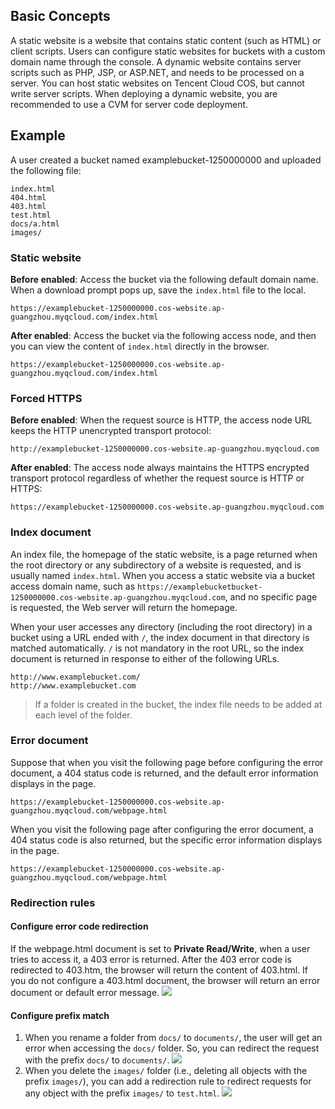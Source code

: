 ## Basic Concepts

A static website is a website that contains static content (such as HTML) or client scripts. Users can configure static websites for buckets with a custom domain name through the console. A dynamic website contains server scripts such as PHP, JSP, or ASP.NET, and needs to be processed on a server. You can host static websites on Tencent Cloud COS, but cannot write server scripts. When deploying a dynamic website, you are recommended to use a CVM for server code deployment.

## Example

A user created a bucket named examplebucket-1250000000 and uploaded the following file: 

```shell
index.html
404.html
403.html
test.html
docs/a.html
images/
```

### Static website

**Before enabled**: Access the bucket via the following default domain name. When a download prompt pops up, save the `index.html` file to the local.

```shell
https://examplebucket-1250000000.cos-website.ap-guangzhou.myqcloud.com/index.html
```

**After enabled**: Access the bucket via the following access node, and then you can view the content of `index.html` directly in the browser.

```shell
https://examplebucket-1250000000.cos-website.ap-guangzhou.myqcloud.com/index.html
```

### Forced HTTPS

**Before enabled**: When the request source is HTTP, the access node URL keeps the HTTP unencrypted transport protocol:

```shell
http://examplebucket-1250000000.cos-website.ap-guangzhou.myqcloud.com
```

**After enabled**: The access node always maintains the HTTPS encrypted transport protocol regardless of whether the request source is HTTP or HTTPS:

```shell
https://examplebucket-1250000000.cos-website.ap-guangzhou.myqcloud.com
```

### Index document

An index file, the homepage of the static website, is a page returned when the root directory or any subdirectory of a website is requested, and is usually named `index.html`.
When you access a static website via a bucket access domain name, such as `https://examplebucketbucket-1250000000.cos-website.ap-guangzhou.myqcloud.com`, and no specific page is requested, the Web server will return the homepage.

When your user accesses any directory (including the root directory) in a bucket using a URL ended with `/`, the index document in that directory is matched automatically. `/` is not mandatory in the root URL, so the index document is returned in response to either of the following URLs.

```shell
http://www.examplebucket.com/
http://www.examplebucket.com
```

> If a folder is created in the bucket, the index file needs to be added at each level of the folder.

### Error document

Suppose that when you visit the following page before configuring the error document, a 404 status code is returned, and the default error information displays in the page.

```shell
https://examplebucket-1250000000.cos-website.ap-guangzhou.myqcloud.com/webpage.html
```

When you visit the following page after configuring the error document, a 404 status code is also returned, but the specific error information displays in the page.

```shell
https://examplebucket-1250000000.cos-website.ap-guangzhou.myqcloud.com/webpage.html
```

### Redirection rules

#### Configure error code redirection

If the webpage.html document is set to **Private Read/Write**, when a user tries to access it, a 403 error is returned.
After the 403 error code is redirected to 403.htm, the browser will return the content of 403.html.
If you do not configure a 403.html document, the browser will return an error document or default error message.
![](https://main.qcloudimg.com/raw/f728aec922e088f45889349f31bcdc08.png)

#### Configure prefix match

1. When you rename a folder from `docs/` to `documents/`, the user will get an error when accessing the `docs/` folder. So, you can redirect the request with the prefix `docs/` to `documents/`.
![](https://main.qcloudimg.com/raw/9e8bbe91d902b46146c207a61e092e1d.png)
2. When you delete the `images/` folder (i.e., deleting all objects with the prefix `images/`), you can add a redirection rule to redirect requests for any object with the prefix `images/` to `test.html`.
![](https://main.qcloudimg.com/raw/ceb0d796e1330c1b203578a1472532e6.png)

